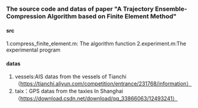 ### The source code and datas of paper "A Trajectory Ensemble-Compression Algorithm based on Finite Element Method"
#### src
1.compress_finite_element.m: The algorithm function
2.experiment.m:The experimental program
#### datas
1. vessels:AIS datas from the vessels of Tianchi（https://tianchi.aliyun.com/competition/entrance/231768/information）
2. taix：GPS datas from the taxies In Shanghai （https://download.csdn.net/download/qq_33866063/12493241）

